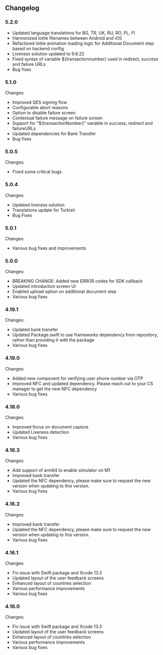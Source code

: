 ## Changelog

### 5.2.0
- Updated language translations for BG, TR, UK, RU, RO, PL, FI
- Harmonized lottie filenames between Android and iOS
- Refactored lottie animation loading logic for Additional Document step based on backend config
- Liveness solution updated to 9.6.22
- Fixed syntax of variable ${transactionnumber} used in redirect, success and failure URLs
- Bug fixes

### 5.1.0
Changes:
- Improved QES signing flow
- Configurable abort reasons
- Option to disable failure screen
- Contextual failure message on failure screen
- Support for "${transactionNumber}" variable in success, redirect and failureURLs
- Updated dependencies for Bank Transfer
- Bug fixes

### 5.0.5
Changes:
- Fixed some critical bugs

### 5.0.4
Changes:
- Updated liveness solution
- Translations update for Turkish
- Bug Fixes


### 5.0.1
Changes:
- Various bug fixes and improvements

### 5.0.0
Changes:
- BREAKING CHANGE: Added new ERROR codes for SDK callback
- Updated introduction screen UI
- Enabled upload option on additional document step
- Various bug fixes

### 4.19.1
Changes:
- Updated bank transfer
- Updated Package.swift to use frameworks dependency from repository, rather than providing it with the package
- Various bug fixes

### 4.19.0
Changes:
-  Added new component for verifying user phone number via OTP
-  Improved NFC and updated dependency. Please reach out to your CS manager to get the new NFC dependency
-  Various bug fixes

### 4.18.0
Changes:
-  Improved focus on document capture
-  Updated Liveness detection
-  Various bug fixes

### 4.16.3
Changes:
-  Add support of arm64 to enable simulator on M1
-  Improved bank transfer
-  Updated the NFC dependency, please make sure to request the new version when updating to this version.
-  Various bug fixes

### 4.16.2
Changes:
-  Improved bank transfer
-  Updated the NFC dependency, please make sure to request the new version when updating to this version.
-  Various bug fixes

### 4.16.1
Changes:
-  Fix issue with Swift package and Xcode 13.3
-  Updated layout of the user feedback screens
-  Enhanced layout of countries selection
-  Various performance improvements
-  Various bug fixes

### 4.16.0
Changes:
-  Fix issue with Swift package and Xcode 13.3
-  Updated layout of the user feedback screens
-  Enhanced layout of countries selection
-  Various performance improvements
-  Various bug fixes


